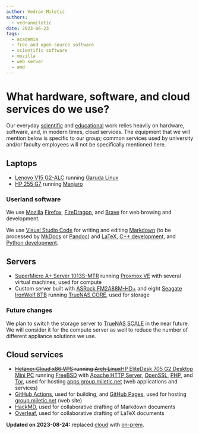 ```yaml
---
author: Vedran Miletić
authors:
  - vedranmiletic
date: 2023-06-23
tags:
  - academia
  - free and open-source software
  - scientific software
  - mozilla
  - web server
  - amd
---
```


# What hardware, software, and cloud services do we use?

Our everyday [scientific](../../projects.md) and [educational](../../teaching/index.md) work relies heavily on hardware, software, and, in modern times, cloud services. The equipment that we will mention below is specific to our group; common services used by university and/or faculty employees will not be specifically mentioned here.

<!-- more -->

## Laptops

- [Lenovo V15 G2-ALC](https://pcsupport.lenovo.com/us/en/products/laptops-and-netbooks/lenovo-v-series-laptops/v15-g2-alc) running [Garuda Linux](https://garudalinux.org/)
- [HP 255 G7](https://support.hp.com/us-en/product/hp-255-g7-notebook-pc/24381324) running [Manjaro](https://manjaro.org/)

### Userland software

We use [Mozilla](https://www.mozilla.org/) [Firefox](https://www.mozilla.org/firefox/), [FireDragon](https://forum.garudalinux.org/t/firedragon-librewolf-fork/5018), and [Brave](https://brave.com/) for web browing and development.

We use [Visual Studio Code](https://code.visualstudio.com/) for writing and editing [Markdown](https://code.visualstudio.com/docs/languages/markdown) (to be processed by [MkDocs](https://www.mkdocs.org/) or [Pandoc](https://pandoc.org/)) and [LaTeX](https://marketplace.visualstudio.com/items?itemName=James-Yu.latex-workshop), [C++ development](https://code.visualstudio.com/docs/languages/cpp), and [Python development](https://code.visualstudio.com/docs/languages/python).

## Servers

- [SuperMicro A+ Server 1013S-MTR](https://www.supermicro.com/en/Aplus/system/1U/1013/AS-1013S-MTR.cfm) running [Proxmox VE](https://www.proxmox.com/proxmox-ve) with several virtual machines, used for compute
- Custom server built with [ASRock FM2A88M-HD+](https://www.asrock.com/mb/AMD/FM2A88M-HD+/index.asp) and eight [Seagate IronWolf 8TB](https://www.seagate.com/products/nas-drives/ironwolf-hard-drive/) running [TrueNAS CORE](https://www.truenas.com/truenas-core/), used for storage

### Future changes

We plan to switch the storage server to [TrueNAS SCALE](https://www.truenas.com/truenas-scale/) in the near future. We will consider it for the compute server as well to reduce the number of different appliance solutions we use.

## Cloud services

- ~~[Hetzner Cloud x86 VPS](https://www.hetzner.com/cloud) running [Arch Linux](https://archlinux.org/)~~[HP EliteDesk 705 G2 Desktop Mini PC](https://support.hp.com/us-en/product/details/hp-elitedesk-705-g2-desktop-mini-pc/7633235) running [FreeBSD](https://www.freebsd.org/) with [Apache HTTP Server](https://httpd.apache.org/), [OpenSSL](https://www.openssl.org/), [PHP](https://www.php.net/), and [Tor](https://www.torproject.org/), used for hosting [apps.group.miletic.net](https://apps.group.miletic.net/) (web applications and services)
- [GitHub Actions](https://github.com/features/actions), used for building, and [GitHub Pages](https://pages.github.com/), used for hosting [group.miletic.net](../../../index.md) (web site)
- [HackMD](https://hackmd.io/), used for collaborative drafting of Markdown documents
- [Overleaf](https://www.overleaf.com/), used for collaborative drafting of LaTeX documents

**Updated on 2023-08-24:** replaced [cloud](https://en.wikipedia.org/wiki/Cloud_computing) with [on-prem](https://en.wikipedia.org/wiki/On-premises_software).
